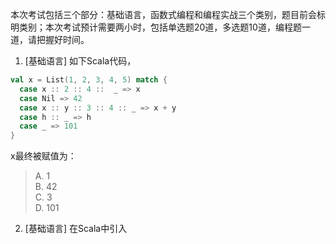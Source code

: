 本次考试包括三个部分：基础语言，函数式编程和编程实战三个类别，题目前会标明类别；本次考试预计需要两小时，包括单选题20道，多选题10道，编程题一道，请把握好时间。

1. [基础语言] 如下Scala代码，

```scala
val x = List(1, 2, 3, 4, 5) match {
  case x :: 2 :: 4 ::  _ => x
  case Nil => 42
  case x :: y :: 3 :: 4 :: _ => x + y
  case h :: _ => h
  case _ => 101
}
```
x最终被赋值为：

>A.  1    
>B.  42     
>C.  3    
>D.  101   

2. [基础语言] 在Scala中引入
